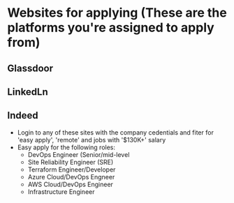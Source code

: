 # Websites for applying (These are the platforms you're assigned to apply from)
## Glassdoor
## LinkedLn
## Indeed
* Login to any of these sites with the company cedentials and fiter for 'easy apply', 'remote' and jobs with '$130K+' salary
* Easy apply for the following roles:
   * DevOps Engineer (Senior/mid-level
   * Site Reliability Engineer (SRE)
   * Terraform Engineer/Developer
   * Azure Cloud/DevOps Engneer
   * AWS Cloud/DevOps Engineer
   * Infrastructure Engineer
